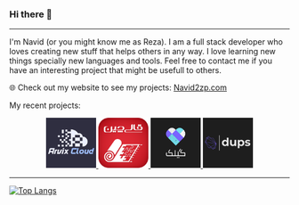 ### Hi there 👋
---

I'm Navid (or you might know me as Reza). I am a full stack developer who loves creating new stuff that helps others in any way. I love learning new things specially new languages and tools. Feel free to contact me if you have an interesting project that might be usefull to others.

🌐 Check out my website to see my projects: [Navid2zp.com](https://navid2zp.com) 

My recent projects:

 <p align="center">
    <a href="https://arvix.cloud">
      <img width="90" alt="Arvix Cloud" src="https://raw.githubusercontent.com/Navid2zp/Navid2zp/master/Arvix-Cloud.png" />
    </a>
    <a href="https://ghalichin.com">
      <img width="90" alt="Ghalichin" src="https://raw.githubusercontent.com/Navid2zp/Navid2zp/master/Ghalichin.png" />
    </a>
    <a href="https://github.com/Navid2zp/gilak-desktop">
      <img width="90" alt="Gilak App" src="https://raw.githubusercontent.com/Navid2zp/Navid2zp/master/Gilak.png" />
    </a>
    <a href="https://github.com/Navid2zp/dups">
      <img width="90" alt="dups" src="https://raw.githubusercontent.com/Navid2zp/Navid2zp/master/dups.png" />
    </a>
  </p>
  

---


[![Top Langs](https://github-readme-stats.vercel.app/api/top-langs/?username=anuraghazra&layout=compact&theme=gruvbox)](https://github.com/anuraghazra/github-readme-stats)

